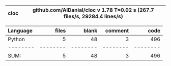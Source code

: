 cloc|github.com/AlDanial/cloc v 1.78  T=0.02 s (267.7 files/s, 29284.4 lines/s)
--- | ---

Language|files|blank|comment|code
:-------|-------:|-------:|-------:|-------:
Python|5|48|3|496
--------|--------|--------|--------|--------
SUM:|5|48|3|496
